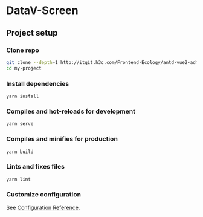 # DataV-Screen

## Project setup

### Clone repo

```bash
git clone --depth=1 http://itgit.h3c.com/Frontend-Ecology/antd-vue2-admin my-project
cd my-project
```

### Install dependencies

```
yarn install
```

### Compiles and hot-reloads for development

```
yarn serve
```

### Compiles and minifies for production

```
yarn build
```

### Lints and fixes files

```
yarn lint
```

### Customize configuration

See [Configuration Reference](https://cli.vuejs.org/config/).

